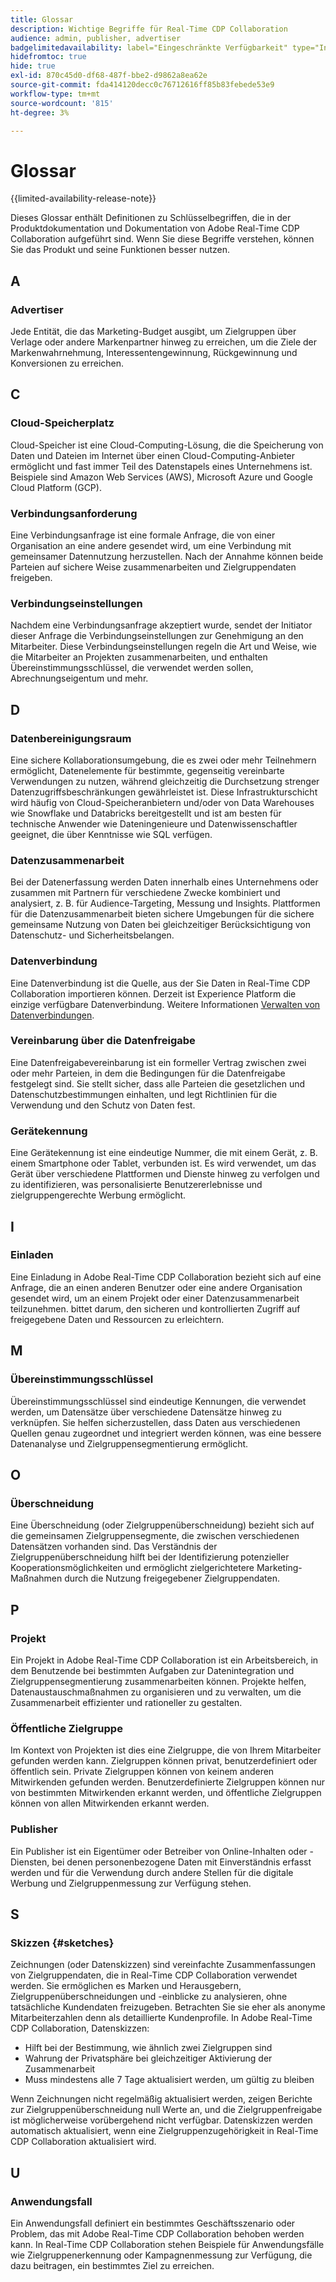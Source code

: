 ```yaml
---
title: Glossar
description: Wichtige Begriffe für Real-Time CDP Collaboration
audience: admin, publisher, advertiser
badgelimitedavailability: label="Eingeschränkte Verfügbarkeit" type="Informative" url="https://helpx.adobe.com/de/legal/product-descriptions/real-time-customer-data-platform-collaboration.html newtab=true"
hidefromtoc: true
hide: true
exl-id: 870c45d0-df68-487f-bbe2-d9862a8ea62e
source-git-commit: fda414120decc0c76712616ff85b83febede53e9
workflow-type: tm+mt
source-wordcount: '815'
ht-degree: 3%

---
```


# Glossar

{{limited-availability-release-note}}

Dieses Glossar enthält Definitionen zu Schlüsselbegriffen, die in der Produktdokumentation und Dokumentation von Adobe Real-Time CDP Collaboration aufgeführt sind. Wenn Sie diese Begriffe verstehen, können Sie das Produkt und seine Funktionen besser nutzen.

## A

### Advertiser

Jede Entität, die das Marketing-Budget ausgibt, um Zielgruppen über Verlage oder andere Markenpartner hinweg zu erreichen, um die Ziele der Markenwahrnehmung, Interessentengewinnung, Rückgewinnung und Konversionen zu erreichen.

## C

### Cloud-Speicherplatz

Cloud-Speicher ist eine Cloud-Computing-Lösung, die die Speicherung von Daten und Dateien im Internet über einen Cloud-Computing-Anbieter ermöglicht und fast immer Teil des Datenstapels eines Unternehmens ist. Beispiele sind Amazon Web Services (AWS), Microsoft Azure und Google Cloud Platform (GCP).

### Verbindungsanforderung

Eine Verbindungsanfrage ist eine formale Anfrage, die von einer Organisation an eine andere gesendet wird, um eine Verbindung mit gemeinsamer Datennutzung herzustellen. Nach der Annahme können beide Parteien auf sichere Weise zusammenarbeiten und Zielgruppendaten freigeben.

### Verbindungseinstellungen

Nachdem eine Verbindungsanfrage akzeptiert wurde, sendet der Initiator dieser Anfrage die Verbindungseinstellungen zur Genehmigung an den Mitarbeiter. Diese Verbindungseinstellungen regeln die Art und Weise, wie die Mitarbeiter an Projekten zusammenarbeiten, und enthalten Übereinstimmungsschlüssel, die verwendet werden sollen, Abrechnungseigentum und mehr.

<!--

### Crosswalk

An identity crosswalk is a tool used to connect different identifiers across datasets to enrich your audience data with additional attributes or dimensions. It creates a bridge between different data points, allowing for a more comprehensive and cohesive view of the data.

-->

## D

### Datenbereinigungsraum

Eine sichere Kollaborationsumgebung, die es zwei oder mehr Teilnehmern ermöglicht, Datenelemente für bestimmte, gegenseitig vereinbarte Verwendungen zu nutzen, während gleichzeitig die Durchsetzung strenger Datenzugriffsbeschränkungen gewährleistet ist. Diese Infrastrukturschicht wird häufig von Cloud-Speicheranbietern und/oder von Data Warehouses wie Snowflake und Databricks bereitgestellt und ist am besten für technische Anwender wie Dateningenieure und Datenwissenschaftler geeignet, die über Kenntnisse wie SQL verfügen.

### Datenzusammenarbeit

Bei der Datenerfassung werden Daten innerhalb eines Unternehmens oder zusammen mit Partnern für verschiedene Zwecke kombiniert und analysiert, z. B. für Audience-Targeting, Messung und Insights. Plattformen für die Datenzusammenarbeit bieten sichere Umgebungen für die sichere gemeinsame Nutzung von Daten bei gleichzeitiger Berücksichtigung von Datenschutz- und Sicherheitsbelangen.

### Datenverbindung

Eine Datenverbindung ist die Quelle, aus der Sie Daten in Real-Time CDP Collaboration importieren können. Derzeit ist Experience Platform die einzige verfügbare Datenverbindung. Weitere Informationen [Verwalten von Datenverbindungen](/help/guide/setup/manage-data-connection.md).

### Vereinbarung über die Datenfreigabe

Eine Datenfreigabevereinbarung ist ein formeller Vertrag zwischen zwei oder mehr Parteien, in dem die Bedingungen für die Datenfreigabe festgelegt sind. Sie stellt sicher, dass alle Parteien die gesetzlichen und Datenschutzbestimmungen einhalten, und legt Richtlinien für die Verwendung und den Schutz von Daten fest.

### Gerätekennung

Eine Gerätekennung ist eine eindeutige Nummer, die mit einem Gerät, z. B. einem Smartphone oder Tablet, verbunden ist. Es wird verwendet, um das Gerät über verschiedene Plattformen und Dienste hinweg zu verfolgen und zu identifizieren, was personalisierte Benutzererlebnisse und zielgruppengerechte Werbung ermöglicht.

## I

### Einladen

Eine Einladung in Adobe Real-Time CDP Collaboration bezieht sich auf eine Anfrage, die an einen anderen Benutzer oder eine andere Organisation gesendet wird, um an einem Projekt oder einer Datenzusammenarbeit teilzunehmen. bittet darum, den sicheren und kontrollierten Zugriff auf freigegebene Daten und Ressourcen zu erleichtern.

<!--

## J

### Join key

In the context of identity crosswalks, a join key is a unique identifier used to match and link different identifiers across datasets, enabling the integration and unification of audience data from various sources. For example, a hashed email (HEM) can be a join key.

-->

## M

### Übereinstimmungsschlüssel

Übereinstimmungsschlüssel sind eindeutige Kennungen, die verwendet werden, um Datensätze über verschiedene Datensätze hinweg zu verknüpfen. Sie helfen sicherzustellen, dass Daten aus verschiedenen Quellen genau zugeordnet und integriert werden können, was eine bessere Datenanalyse und Zielgruppensegmentierung ermöglicht.

## O

### Überschneidung

Eine Überschneidung (oder Zielgruppenüberschneidung) bezieht sich auf die gemeinsamen Zielgruppensegmente, die zwischen verschiedenen Datensätzen vorhanden sind. Das Verständnis der Zielgruppenüberschneidung hilft bei der Identifizierung potenzieller Kooperationsmöglichkeiten und ermöglicht zielgerichtetere Marketing-Maßnahmen durch die Nutzung freigegebener Zielgruppendaten.

## P

### Projekt

Ein Projekt in Adobe Real-Time CDP Collaboration ist ein Arbeitsbereich, in dem Benutzende bei bestimmten Aufgaben zur Datenintegration und Zielgruppensegmentierung zusammenarbeiten können. Projekte helfen, Datenaustauschmaßnahmen zu organisieren und zu verwalten, um die Zusammenarbeit effizienter und rationeller zu gestalten.

### Öffentliche Zielgruppe

Im Kontext von Projekten ist dies eine Zielgruppe, die von Ihrem Mitarbeiter gefunden werden kann. Zielgruppen können privat, benutzerdefiniert oder öffentlich sein. Private Zielgruppen können von keinem anderen Mitwirkenden gefunden werden. Benutzerdefinierte Zielgruppen können nur von bestimmten Mitwirkenden erkannt werden, und öffentliche Zielgruppen können von allen Mitwirkenden erkannt werden.

### Publisher

Ein Publisher ist ein Eigentümer oder Betreiber von Online-Inhalten oder -Diensten, bei denen personenbezogene Daten mit Einverständnis erfasst werden und für die Verwendung durch andere Stellen für die digitale Werbung und Zielgruppenmessung zur Verfügung stehen.

## S

### Skizzen {#sketches}

Zeichnungen (oder Datenskizzen) sind vereinfachte Zusammenfassungen von Zielgruppendaten, die in Real-Time CDP Collaboration verwendet werden. Sie ermöglichen es Marken und Herausgebern, Zielgruppenüberschneidungen und -einblicke zu analysieren, ohne tatsächliche Kundendaten freizugeben. Betrachten Sie sie eher als anonyme Mitarbeiterzahlen denn als detaillierte Kundenprofile.
In Adobe Real-Time CDP Collaboration, Datenskizzen:

* Hilft bei der Bestimmung, wie ähnlich zwei Zielgruppen sind
* Wahrung der Privatsphäre bei gleichzeitiger Aktivierung der Zusammenarbeit
* Muss mindestens alle 7 Tage aktualisiert werden, um gültig zu bleiben

Wenn Zeichnungen nicht regelmäßig aktualisiert werden, zeigen Berichte zur Zielgruppenüberschneidung null Werte an, und die Zielgruppenfreigabe ist möglicherweise vorübergehend nicht verfügbar. Datenskizzen werden automatisch aktualisiert, wenn eine Zielgruppenzugehörigkeit in Real-Time CDP Collaboration aktualisiert wird.

## U

### Anwendungsfall

Ein Anwendungsfall definiert ein bestimmtes Geschäftsszenario oder Problem, das mit Adobe Real-Time CDP Collaboration behoben werden kann. In Real-Time CDP Collaboration stehen Beispiele für Anwendungsfälle wie Zielgruppenerkennung oder Kampagnenmessung zur Verfügung, die dazu beitragen, ein bestimmtes Ziel zu erreichen.
